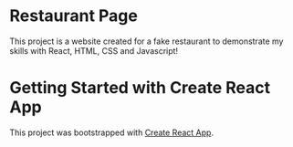 # Restaurant Page

This project is a website created for a fake restaurant to demonstrate my skills with React, HTML, CSS and Javascript!

# Getting Started with Create React App

This project was bootstrapped with [Create React App](https://github.com/facebook/create-react-app).

